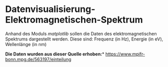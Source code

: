 # Datenvisualisierung-Elektromagnetischen-Spektrum

Anhand des Moduls *matplotlib* sollen die Daten des elektromagnetischen Spektrums dargestellt werden.
Diese sind:
    Frequenz (in Hz), 
    Energie (in eV), 
    Wellenlänge (in nm)

**Die Daten wurden aus dieser Quelle erhoben:*** https://www.mpifr-bonn.mpg.de/563197/einteilung
